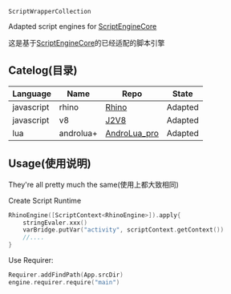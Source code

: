 ```
ScriptWrapperCollection
```

Adapted script engines for [ScriptEngineCore](https://github.com/TIIEHenry/ScriptEngineCore)


这是基于[ScriptEngineCore](https://github.com/TIIEHenry/ScriptEngineCore)的已经适配的脚本引擎


## Catelog(目录)
|  Language  |  Name  |  Repo  | State  |
|  ----  |  ----  | ----  |  ----  |
|  javascript  | rhino |  [Rhino](https://github.com/mozilla/rhino)  |  Adapted  |
|  javascript  | v8 |  [J2V8](https://github.com/eclipsesource/J2V8)  |  Adapted  |
|  lua  | androlua+ |  [AndroLua_pro](https://github.com/nirenr/AndroLua_pro)  |  Adapted  |


## Usage(使用说明)
They're all pretty much the same(使用上都大致相同)

Create Script Runtime
```kotlin
RhinoEngine([ScriptContext<RhinoEngine>]).apply{
    stringEvaler.xxx()
    varBridge.putVar("activity", scriptContext.getContext())
    //....
}
```


Use Requirer:
```kotlin
Requirer.addFindPath(App.srcDir)
engine.requirer.require("main")
```
